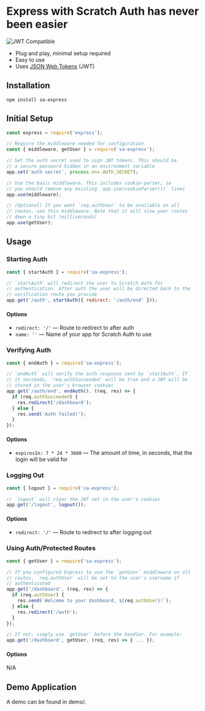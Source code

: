 # Express with Scratch Auth has never been easier

![JWT Compatible](https://jwt.io/img/badge-compatible.svg)

- Plug and play, minimal setup required
- Easy to use
- Uses [JSON Web Tokens](https://jwt.io) (JWT)

## Installation

```
npm install sa-express
```

## Initial Setup

```js
const express = require('express');

// Require the middleware needed for configuration
const { middleware, getUser } = require('sa-express');

// Set the auth secret used to sign JWT tokens. This should be
// a secure password hidden in an environment variable
app.set('auth secret', process.env.AUTH_SECRET);

// Use the basic middleware. This includes cookie-parser, so
// you should remove any existing `app.use(cookieParser())` lines
app.use(middleware);

// (Optional) If you want `req.authUser` to be available on all
// routes, use this middleware. Note that it will slow your routes
// down a tiny bit (milliseconds)
app.use(getUser);
```

## Usage

### Starting Auth

```js
const { startAuth } = require('sa-express');

// `startAuth` will redirect the user to Scratch Auth for
// authentication. After auth the user will be directed back to the
// verification route you provide
app.get('/auth', startAuth({ redirect: '/auth/end' }));
```

#### Options

- `redirect: '/'` — Route to redirect to after auth
- `name: ''` — Name of your app for Scratch Auth to use

### Verifying Auth

```js
const { endAuth } = require('sa-express');

// `endAuth` will verify the auth response sent by `startAuth`. If
// it succeeds, `req.authSucceeded` will be true and a JWT will be
// stored in the user's browser cookies
app.get('/auth/end', endAuth(), (req, res) => {
  if (req.authSucceeded) {
    res.redirect('/dashboard');
  } else {
    res.send('Auth failed!');
  }
});
```

#### Options

- `expiresIn: 7 * 24 * 3600` — The amount of time, in seconds, that the login will be valid for

### Logging Out

```js
const { logout } = require('sa-express');

// `logout` will clear the JWT set in the user's cookies
app.get('/logout', logout());
```

#### Options

- `redirect: '/'` — Route to redirect to after logging out

### Using Auth/Protected Routes

```js
const { getUser } = require('sa-express');

// If you configured Express to use the `getUser` middleware on all
// routes, `req.authUser` will be set to the user's username if
// authenticated
app.get('/dashboard', (req, res) => {
  if (req.authUser) {
    res.send(`Welcome to your dashboard, ${req.authUser}!`);
  } else {
    res.redirect('/auth');
  }
});

// If not, simply use `getUser` before the handler. For example:
app.get('/dashboard', getUser, (req, res) => { ... });
```

#### Options

N/A

## Demo Application

A demo can be found in demo/.
